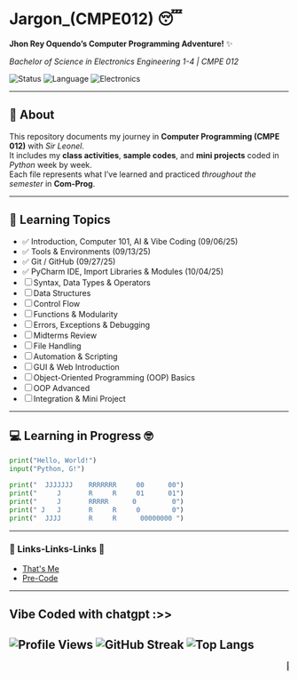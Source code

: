 # Jargon_(CMPE012) 😴  
**Jhon Rey Oquendo’s Computer Programming Adventure!** ✨  

*Bachelor of Science in Electronics Engineering 1-4 | CMPE 012*  

![Status](https://img.shields.io/badge/status-learning-blue)
![Language](https://img.shields.io/badge/python-3.12-orange)
![Electronics](https://img.shields.io/badge/focus-ECE-brightgreen)

---

## 📘 About
This repository documents my journey in **Computer Programming (CMPE 012)** with *Sir Leonel*.  
It includes my **class activities**, **sample codes**, and **mini projects** coded in *Python* week by week.  
Each file represents what I’ve learned and practiced *throughout the semester* in **Com-Prog**.  

---

## 🧩 Learning Topics
- ✅ Introduction, Computer 101, AI & Vibe Coding (09/06/25)
- ✅ Tools & Environments (09/13/25)
- ✅ Git / GitHub (09/27/25)
- ✅ PyCharm IDE, Import Libraries & Modules (10/04/25)
- ☐ Syntax, Data Types & Operators  
- ☐ Data Structures  
- ☐ Control Flow  
- ☐ Functions & Modularity  
- ☐ Errors, Exceptions & Debugging  
- ☐ Midterms Review  
- ☐ File Handling  
- ☐ Automation & Scripting  
- ☐ GUI & Web Introduction  
- ☐ Object-Oriented Programming (OOP) Basics  
- ☐ OOP Advanced  
- ☐ Integration & Mini Project  

---

## 💻 Learning in Progress 🤓
```python
print("Hello, World!")
input("Python, G!")

print("  JJJJJJJ    RRRRRRR     00      00")
print("     J       R     R     01      01")
print("     J       RRRRR      0         0")
print(" J   J       R     R     0        0")
print("  JJJJ       R     R      00000000 ")
```


---

### 🔗 Links-Links-Links :anger:
- [That's Me](https://github.com/jhonristh)  
- [Pre-Code](https://github.com/jhonristh/Jargon_-CMPE012-/tree/Initial-Code)
---
Vibe Coded with chatgpt :>>
---
![Profile Views](https://komarev.com/ghpvc/?username=jhonristh&color=blue)
![GitHub Streak](https://streak-stats.demolab.com?user=jhonristh&theme=tokyonight)
![Top Langs](https://github-readme-stats.vercel.app/api/top-langs/?username=jhonristh&layout=compact&theme=tokyonight)
---
<marquee>🐍 Keep coding... The snake never stops! 🐍</marquee>
